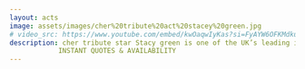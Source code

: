 ```yaml
---
layout: acts
image: assets/images/cher%20tribute%20act%20stacey%20green.jpg
# video_src: https://www.youtube.com/embed/kwOaqwIyKas?si=FyAYW6OFKMdkuAjb
description: cher tribute star Stacy green is one of the UK’s leading impersonators of the legend that is Cher. She recreates the experience of seeing the real Cher on the small stage with amazing, jaw dropping costumes, dedicated, programmed light show, visual moving backdrops and high tech track and sound replication.This is a truly authentic show in every detail so that true Cher fans will not be disappointed! Every big hit is covered and even the classic album tracks that are known and loved. This is a show you will not forget in a hurry and will make sure you truly ‘believe’ in Stacy as Cher. book early to avoid disappointment. <hr>
            INSTANT QUOTES & AVAILABILITY
---
```

